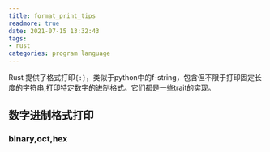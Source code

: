 ```yaml
---
title: format_print_tips
readmore: true
date: 2021-07-15 13:32:43
tags: 
- rust
categories: program language
---
```

Rust 提供了格式打印`{:}`，类似于python中的f-string，包含但不限于打印固定长度的字符串,打印特定数字的进制格式。它们都是一些trait的实现。

## 数字进制格式打印 

### binary,oct,hex

```

```



  

<!-- more -->